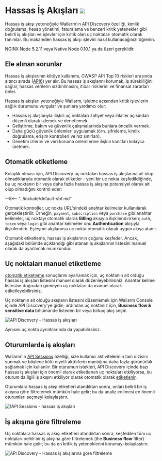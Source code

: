 # Hassas İş Akışları <a href="../../about-wallarm/subscription-plans/#core-subscription-plans"><img src="../../images/api-security-tag.svg" style="border: none;"></a>

Hassas iş akışı yeteneğiyle Wallarm'ın [API Discovery](overview.md) özelliği, kimlik doğrulama, hesap yönetimi, faturalama ve benzeri kritik yetenekler gibi belirli iş akışları ve işlevler için kritik olan uç noktaları otomatik olarak tanımlar. Bu makaleden hassas iş akışı işlevini nasıl kullanacağınızı öğrenin.

NGINX Node 5.2.11 veya Native Node 0.10.1 ya da üzeri gereklidir.

## Ele alınan sorunlar

Hassas iş akışlarının kötüye kullanımı, OWASP API Top 10 riskleri arasında altıncı sırada ([API6](https://owasp.org/API-Security/editions/2023/en/0xa6-unrestricted-access-to-sensitive-business-flows/)) yer alır. Bu hassas iş akışlarını korumak, iş sürekliliğini sağlar, hassas verilerin sızdırılmasını, itibar risklerini ve finansal zararları önler.

Hassas iş akışları yeteneğiyle Wallarm, işletme açısından kritik işlevlerin sağlık durumunu vurgular ve şunlara yardımcı olur:

* Hassas iş akışlarıyla ilişkili uç noktaları zafiyet veya ihlaller açısından düzenli olarak izlemek ve denetlemek.
* Geliştirme, bakım ve güvenlik çalışmalarında bunlara öncelik vermek.
* Daha güçlü güvenlik önlemleri uygulamak (örn. şifreleme, kimlik doğrulama, erişim kontrolleri ve hız sınırları).
* Denetim izlerini ve veri koruma önlemlerine ilişkin kanıtları kolayca üretmek.

## Otomatik etiketleme

Kolaylık olması için, API Discovery uç noktaları hassas iş akışlarına ait olup olmadıklarıyla otomatik olarak etiketler - yeni bir uç nokta keşfedildiğinde, bu uç noktanın bir veya daha fazla hassas iş akışına potansiyel olarak ait olup olmadığını kontrol eder:

--8<-- "../include/default-sbf.md"

Otomatik kontroller, uç nokta URL'sindeki anahtar kelimeler kullanılarak gerçekleştirilir. Örneğin, `payment`, `subscription` veya `purchase` gibi anahtar kelimeler, uç noktayı otomatik olarak **Billing** akışıyla ilişkilendirirken; `auth`, `token` veya `login` gibi anahtar kelimeler onu **Authentication** akışıyla ilişkilendirir. Eşleşme algılanırsa uç nokta otomatik olarak uygun akışa atanır.

Otomatik etiketleme, hassas iş akışlarının çoğunu keşfeder. Ancak, aşağıdaki bölümde açıklandığı gibi atanan iş akışlarının listesini manuel olarak da ayarlamak mümkündür.

## Uç noktaları manuel etiketleme

[otomatik etiketleme](#automatic-tagging) sonuçlarını ayarlamak için, uç noktanın ait olduğu hassas iş akışları listesini manuel olarak düzenleyebilirsiniz. Anahtar kelime listesine doğrudan girmeyen uç noktaları da manuel olarak etiketleyebilirsiniz.

Uç noktanın ait olduğu akışların listesini düzenlemek için Wallarm Console içinde API Discovery'ye gidin; ardından uç noktanız için, **Business flow & sensitive data** bölümünde listeden bir veya birkaç akış seçin.

![API Discovery - Hassas iş akışları](../images/about-wallarm-waf/api-discovery/api-discovery-sbf.png)

Aynısını uç nokta ayrıntılarında da yapabilirsiniz.

## Oturumlarda iş akışları

Wallarm'ın [API Sessions](../api-sessions/overview.md) özelliği, size kullanıcı aktivitelerinin tam dizisini sunmak ve böylece kötü niyetli aktörlerin mantığına daha fazla görünürlük sağlamak için kullanılır. Bir oturumun istekleri, API Discovery içinde bazı hassas iş akışları için önemli olarak etiketlenen uç noktaları etkiliyorsa, bu oturum da ilgili iş akışını etkiliyor olarak otomatik olarak [etiketlenir](../api-sessions/exploring.md#sensitive-business-flows).

Oturumlara hassas iş akışı etiketleri atandıktan sonra, onları belirli bir iş akışına göre filtrelemek mümkün hale gelir; bu da analiz edilmesi en önemli oturumları seçmeyi kolaylaştırır.

![!API Sessions - hassas iş akışları](../images/api-sessions/api-sessions-sbf-no-select.png)

## İş akışına göre filtreleme

Uç noktalara hassas iş akışı etiketleri atandıktan sonra, keşfedilen tüm uç noktaları belirli bir iş akışına göre filtrelemek (the **Business flow** filter) mümkün hale gelir; bu da en kritik iş yeteneklerini korumayı kolaylaştırır.

![API Discovery - Hassas iş akışlarına göre filtreleme](../images/about-wallarm-waf/api-discovery/api-discovery-sbf-filter.png)